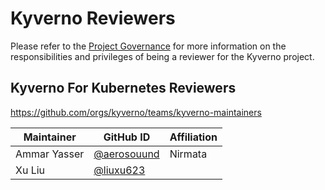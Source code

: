 # Kyverno Reviewers

Please refer to the [Project Governance](https://kyverno.io/community/#project-governance) for more information on the responsibilities and privileges of being a reviewer for the Kyverno project.

## Kyverno For Kubernetes Reviewers

https://github.com/orgs/kyverno/teams/kyverno-maintainers

| Maintainer               | GitHub ID                                              | Affiliation               |
|--------------------------|--------------------------------------------------------|---------------------------|
| Ammar Yasser             | [@aerosouund](https://github.com/aerosouund)           | Nirmata                   |
| Xu Liu                   | [@liuxu623](https://github.com/liuxu623)               |                           |
